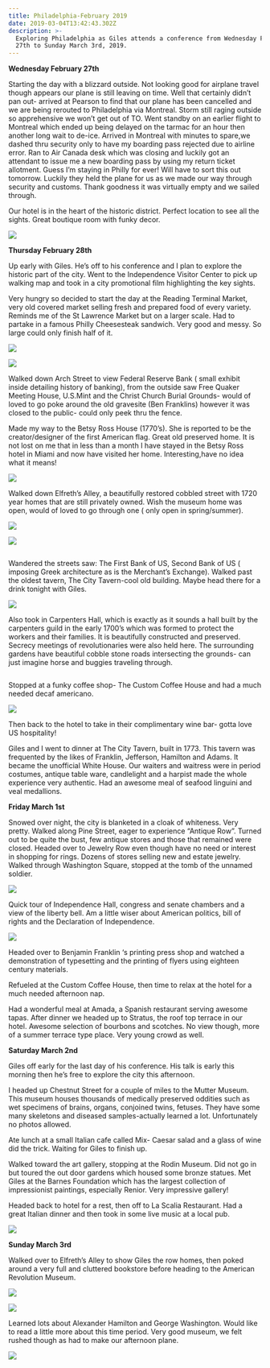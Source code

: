 ```yaml
---
title: Philadelphia-February 2019
date: 2019-03-04T13:42:43.302Z
description: >-
  Exploring Philadelphia as Giles attends a conference from Wednesday February
  27th to Sunday March 3rd, 2019.
---
```



**Wednesday February 27th**



Starting the day with a blizzard outside. Not looking good for airplane travel though appears our plane is still leaving on time. Well that certainly didn’t pan out- arrived at Pearson to find that our plane has been cancelled and we are being rerouted to Philadelphia via Montreal. Storm still raging outside so apprehensive we won’t get out of TO. Went standby on an earlier flight to Montreal which ended up being delayed on the tarmac for an hour then another long wait to de-ice. Arrived in Montreal with minutes to spare,we dashed thru security only to have my boarding pass rejected due to airline error. Ran to Air Canada desk which was closing and luckily got an attendant to issue me a new boarding pass by using my return ticket allotment. Guess I’m staying in Philly for ever! Will have to sort this out tomorrow. Luckily they held the plane for us as we made our way through security and customs. Thank goodness it was virtually empty and we sailed through.

Our hotel is in the heart of the historic district. Perfect location to see all the sights. Great boutique room with funky decor.

![](/img/83945985_174127327008592_1097925401864306688_n.jpg)



**Thursday February 28th**



Up early with Giles. He’s off to his conference and I plan to explore the historic part of the city. Went to the Independence Visitor Center to pick up walking map and took in a city promotional film highlighting the key sights.



Very hungry so decided to start the day at the Reading Terminal Market, very old covered market selling fresh and prepared food of every variety. Reminds me of the St Lawrence Market but on a larger scale. Had to partake in a famous Philly Cheesesteak sandwich. Very good and messy. So large could only finish half of it.

![](/img/83281393_483357705930295_8929738003434176512_n.jpg)

![](/img/83444885_2617222215166018_6489808623500263424_n.jpg)



Walked down Arch Street to view Federal Reserve Bank ( small exhibit inside detailing history of banking), from the outside saw Free Quaker Meeting House, U.S.Mint and the Christ Church Burial Grounds- would of loved to go poke around the old gravesite (Ben Franklins) however it was closed to the public- could only peek thru the fence.



Made my way to the Betsy Ross House (1770’s). She is reported to be the creator/designer of the first American flag. Great old preserved home. It is not lost on me that in less than a month I have stayed in the Betsy Ross hotel in Miami and now have visited her home. Interesting,have no idea what it means!

![](/img/82875872_2615086995213456_4170320065100513280_n.jpg)



Walked down Elfreth’s Alley, a beautifully restored cobbled street with 1720 year homes that are still privately owned. Wish the museum home was open, would of loved to go through one ( only open in spring/summer).

![](/img/82465897_1037329936633497_7599316993816133632_n.jpg)

![](/img/83205237_2672910806133046_5093426962144165888_n.jpg)

![]()



Wandered the streets saw: The First Bank of US, Second Bank of US ( imposing Greek architecture as is the Merchant’s Exchange). Walked past the oldest tavern, The City Tavern-cool old building. Maybe head there for a drink tonight with Giles.

![](/img/83043666_519150042292607_2933288351920291840_n.jpg)



Also took in Carpenters Hall, which is exactly as it sounds a hall built by the carpenters guild in the early 1700’s which was formed to protect the workers and their families. It is beautifully constructed and preserved. Secrecy meetings of revolutionaries were also held here. The surrounding gardens have beautiful cobble stone roads intersecting the grounds- can just imagine horse and buggies traveling through.

![]()



Stopped at a funky coffee shop- The Custom Coffee House and had a much needed decaf americano.

![](/img/82506375_515813755709520_7472367407042920448_n.jpg)



Then back to the hotel to take in their complimentary wine bar- gotta love US hospitality!



Giles and I went to dinner at The City Tavern, built in 1773. This tavern was frequented by the likes of Franklin, Jefferson, Hamilton and Adams. It became the unofficial White House. Our waiters and waitress were in period costumes, antique table ware, candlelight and a harpist made the whole experience very authentic. Had an awesome meal of seafood linguini and veal medallions.



**Friday March 1st**



Snowed over night, the city is blanketed in a cloak of whiteness. Very pretty. Walked along Pine Street, eager to experience “Antique Row”. Turned out to be quite the bust, few antique stores and those that remained were closed. Headed over to Jewelry Row even though have no need or interest in shopping for rings. Dozens of stores selling new and estate jewelry. Walked through Washington Square, stopped at the tomb of the unnamed soldier.

![](/img/82759830_172062830840939_6037382321932337152_n.jpg)

Quick tour of Independence Hall, congress and senate chambers and a view of the liberty bell. Am a little wiser about American politics, bill of rights and the Declaration of Independence.

![](/img/82979313_582973858977716_804747502560477184_n.jpg)

Headed over to Benjamin Franklin ‘s printing press shop and watched a demonstration of typesetting and the printing of flyers using eighteen century materials.



Refueled at the Custom Coffee House, then time to relax at the hotel for a much needed afternoon nap.



Had a wonderful meal at Amada, a Spanish restaurant serving awesome tapas. After dinner we headed up to Stratus, the roof top terrace in our hotel. Awesome selection of bourbons and scotches. No view though, more of a summer terrace type place. Very young crowd as well.



**Saturday March 2nd**



Giles off early for the last day of his conference. His talk is early this morning then he’s free to explore the city this afternoon.



I headed up Chestnut Street for a couple of miles to the Mutter Museum. This museum houses thousands of medically preserved oddities such as wet specimens of brains, organs, conjoined twins, fetuses. They have some many skeletons and diseased samples-actually learned a lot. Unfortunately no photos allowed.



Ate lunch at a small Italian cafe called Mix- Caesar salad and a glass of wine did the trick. Waiting for Giles to finish up.



Walked toward the art gallery, stopping at the Rodin Museum. Did not go in but toured the out door gardens which housed some bronze statues. Met Giles at the Barnes Foundation which has the largest collection of impressionist paintings, especially Renior. Very impressive gallery!



Headed back to hotel for a rest, then off to La Scalia Restaurant. Had a great Italian dinner and then took in some live music at a local pub.

![](/img/82620142_198282541345915_342064978003492864_n.jpg)

**Sunday March 3rd**



Walked over to Elfreth’s Alley to show Giles the row homes, then poked around a very full and cluttered bookstore before heading to the American Revolution Museum.

![](/img/82630858_114484416575255_8481410685509566464_n.jpg)

![](/img/83871799_2292847391015816_1759557782303932416_n.jpg)

Learned lots about Alexander Hamilton and George Washington. Would like to read a little more about this time period. Very good museum, we felt rushed though as had to make our afternoon plane.

![](/img/83616589_478751649509761_7416965601689600000_n.jpg)

<!--EndFragment-->
